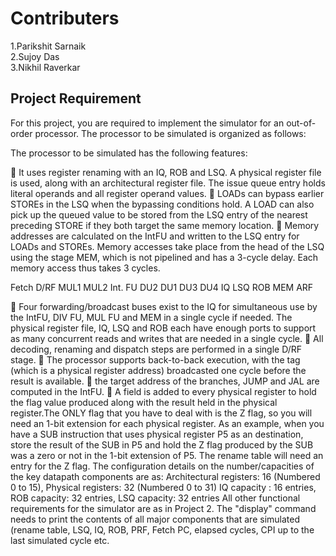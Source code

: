# Contributers
1.Parikshit Sarnaik  
2.Sujoy Das  
3.Nikhil Raverkar  

## Project Requirement
For this project, you are required to implement the simulator for an out-of-order processor.
The processor to be simulated is organized as follows: 
 
 
The processor to be simulated has the following features:

 It uses register renaming with an IQ, ROB and LSQ.  A physical register file is used, along with an architectural register file.  The issue queue entry holds literal operands and all register operand values.
 LOADs can bypass earlier STOREs in the LSQ when the bypassing conditions hold.  A LOAD can also pick up the queued value to be stored from the LSQ entry of the nearest preceding STORE if they both target the same memory location.
 Memory addresses are calculated on the IntFU and written to the LSQ entry for LOADs and STOREs.  Memory accesses take place from the head of the LSQ using the stage MEM, which is not pipelined and has a 3-cycle delay.  Each memory access thus takes 3 cycles. 


Fetch D/RF 
MUL1 MUL2 
Int. FU 
DU2 DU1 DU3 DU4 
IQ 
LSQ 
ROB 
MEM 
ARF 

 Four forwarding/broadcast buses exist to the IQ for simultaneous use by the IntFU, DIV FU, MUL FU and MEM in a single cycle if needed.  The physical register file, IQ, LSQ and ROB each have enough ports to support as many concurrent reads and writes that are needed in a single cycle. 
 All decoding, renaming and dispatch steps are performed in a single D/RF stage. 
 The processor supports back-to-back execution, with the tag (which is a physical register address) broadcasted one cycle before the result is available. 
 the target address of the branches, JUMP and JAL are computed in the IntFU.
 A field is added to every physical register to hold the flag value produced along with the result held in the physical register.The ONLY flag that you have to deal with is the Z flag, so you will need an 1-bit extension for each physical register.  As an example, when you have a SUB instruction that uses physical register P5 as an destination, store the result of the SUB in P5 and hold the Z flag produced by the SUB was a zero or not in the 1-bit extension of P5.  The rename table will need an entry for the Z flag. The configuration details on the number/capacities of the key datapath components are as: Architectural registers: 16 (Numbered 0 to 15), Physical registers: 32 (Numbered 0 to 31) IQ capacity : 16 entries, ROB capacity: 32 entries, LSQ capacity: 32 entries All other functional requirements for the simulator are as in Project 2.  The "display" command needs to print the contents of all major components that are simulated (rename table, LSQ, IQ, ROB, PRF, Fetch PC, elapsed cycles, CPI up to the last simulated cycle etc.   
